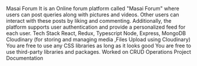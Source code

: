 Masai Forum
It is an Online forum platform called "Masai Forum" where users can post queries along with pictures and videos.
Other users can interact with these posts by liking and commenting.
Additionally, the platform supports user authentication and provide a personalized feed for each user.
Tech Stack
React, Redux, Typescript
Node, Express, MongoDB
Cloudinary (for storing and managing media ,Files Upload using Cloudinary)
You are free to use any CSS libraries as long as it looks good
You are free to use third-party libraries and packages.
Worked on
CRUD Operations
Project Documentation
